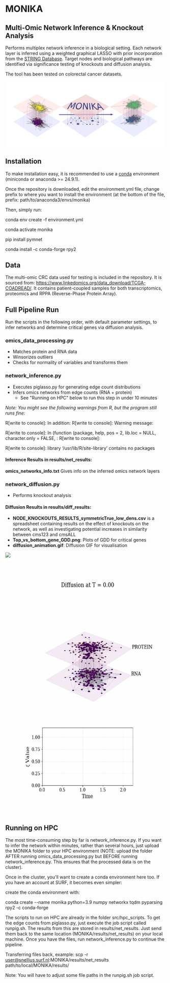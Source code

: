# MONIKA
## Multi-Omic Network Inference &amp; Knockout Analysis

Performs multiplex network inference in a biological setting. Each network layer is inferred using a weighted graphical LASSO with prior incorporation from the [STRING Database](https://string-db.org/).
Target nodes and biological pathways are identified via significance testing of knockouts and diffusion analysis.

The tool has been tested on colorectal cancer datasets.

![Alt text](MONIKA_arrow.png)

## Installation
To make installation easy, it is recommended to use a [conda](https://www.anaconda.com/download) environment (miniconda or anaconda >= 24.9.1). 

Once the repository is downloaded, edit the environment.yml file, change prefix to where you want to install the environment (at the bottom of the file, prefix: path/to/anaconda3/envs/monika)

Then, simply run:

conda env create -f environment.yml

conda activate monika

pip install pymnet

conda install -c conda-forge rpy2

## Data
The multi-omic CRC data used for testing is included in the repository. It is sourced from: https://www.linkedomics.org/data_download/TCGA-COADREAD/. It contains patient-coupled samples for both transcriptomics, proteomics and RPPA (Reverse-Phase Protein Array).

## Full Pipeline Run
Run the scripts in the following order, with default parameter settings, to infer networks and determine critical genes via diffusion analysis.

### omics_data_processing.py
- Matches protein and RNA data
- Winsorizes outliers
- Checks for normality of variables and transforms them

### network_inference.py
- Executes piglasso.py for generating edge count distributions
- Infers omics networks from edge counts (RNA + protein)
	- See "Running on HPC" below to run this step in under 10 minutes

*Note: You might see the following warnings from R, but the program still runs fine:*

R[write to console]: In addition: 
R[write to console]: Warning message:

R[write to console]: In (function (package, help, pos = 2, lib.loc = NULL, character.only = FALSE,  :
R[write to console]: 
 
R[write to console]:  library ‘/usr/lib/R/site-library’ contains no packages


#### Inference Results in results/net_results:
**omics_networks_info.txt** Gives info on the inferred omics network layers

### network_diffusion.py
- Performs knockout analysis 

#### Diffusion Results in results/diff_results: 
- **NODE_KNOCKOUTS_RESULTS_symmetricTrue_low_dens.csv** is a spreadsheet containing results on the effect of knockouts on the network, as well as investigating potential increases in similarity between cms123 and cmsALL
- **Top_vs_bottom_gene_GDD.png**: Plots of GDD for critical genes
- **diffusion_animation.gif**: Diffusion GIF for visualisation


![](diffusion_animation.gif|100)
<img src="diffusion_animation.gif" width="600" height="800" />


## Running on HPC
The most time-consuming step by far is network_inference.py. 
If you want to infer the network within minutes, rather than several hours, just upload the MONIKA folder to your HPC environment (NOTE: upload the folder AFTER running omics_data_processing.py but BEFORE running network_inference.py. This ensures that the processed data is on the cluster). 

Once in the cluster, you'll want to create a conda environment here too. If you have an account at SURF, it becomes even simpler:

create the conda environment with:

conda create --name monika python=3.9 numpy networkx tqdm pyparsing rpy2 -c conda-forge

The scripts to run on HPC are already in the folder src/hpc_scripts. To get the edge counts from piglasso.py, just execute the job script called runpig.sh. The results from this are stored in results/net_results. Just send them back to the same location (MONIKA/results/net_results) on your local machine. Once you have the files, run network_inference.py to continue the pipeline.

Transferring files back, example: scp -r user@snellius.surf.nl:MONIKA/results/net_results path/to/local/MONIKA/results/

Note: You will have to adjust some file paths in the runpig.sh job script.
